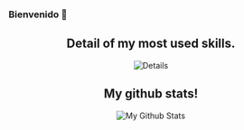 ### Bienvenido 👋

</div>
<div align="center" >
  
## Detail of my most used skills.
![Details](https://github-readme-stats.vercel.app/api/top-langs/?username=JDLSantos21&layout=compact&show_icons=true&langs_count=10,html&theme=tokyonight&count_private=true)

## My github stats!
![My Github Stats](https://github-readme-stats.vercel.app/api?username=JDLSantos21&show_icons=true&theme=tokyonight&line_height=27&count_private=true)

<!--
**JDLSantos21/JDLSantos21** is a ✨ _special_ ✨ repository because its `README.md` (this file) appears on your GitHub profile.

Here are some ideas to get you started:

- 🔭 I’m currently working on ...
- 🌱 I’m currently learning ...
- 👯 I’m looking to collaborate on ...
- 🤔 I’m looking for help with ...
- 💬 Ask me about ...
- 📫 How to reach me: ...
- 😄 Pronouns: ...
- ⚡ Fun fact: ...
-->
